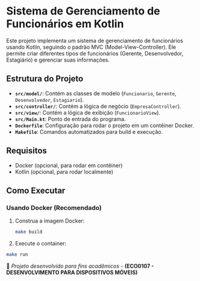# Sistema de Gerenciamento de Funcionários em Kotlin

Este projeto implementa um sistema de gerenciamento de funcionários usando Kotlin, seguindo o padrão MVC (Model-View-Controller). Ele permite criar diferentes tipos de funcionários (Gerente, Desenvolvedor, Estagiário) e gerenciar suas informações.

## Estrutura do Projeto

- **`src/model/`**: Contém as classes de modelo (`Funcionario`, `Gerente`, `Desenvolvedor`, `Estagiario`).
- **`src/controller/`**: Contém a lógica de negócio (`EmpresaController`).
- **`src/view/`**: Contém a lógica de exibição (`FuncionarioView`).
- **`src/Main.kt`**: Ponto de entrada do programa.
- **`Dockerfile`**: Configuração para rodar o projeto em um contêiner Docker.
- **`Makefile`**: Comandos automatizados para build e execução.

## Requisitos

- Docker (opcional, para rodar em contêiner)
- Kotlin (opcional, para rodar localmente)

## Como Executar

### Usando Docker (Recomendado)

1. Construa a imagem Docker:
   ```bash
   make build

2. Execute o container:
  ```bash
  make run
   ```

📌 *Projeto desenvolvido para fins acadêmicos* - **(ECO0107 - DESENVOLVIMENTO PARA DISPOSITIVOS MÓVEIS)**